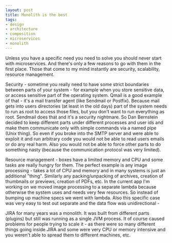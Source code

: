 ```yaml
---
layout: post
title: Monolith is the best 
tags:
- design
- architecture
- composition
- microservices
- monolith
---
```

Unless you have a specific need you need to solve you should never start with microservices. And there's only a few reasons to go with them in the first place. Those that come to my mind instantly are security, scalability, resource management.

Security - sometime you really need to have some strict boundaries between parts of your system - for example when you store sensitive data, or access sensitive part of the operating system. Qmail is a good example of that - it's a mail transfer agent (like Sendmail or Postfix). Because mail gets into users directories (at least in the old days) part of the system needs to run as root to access those files, but you don't want to run everything as root. Sendmail does that and it's a security nightmare. So Dan Bernstein decided to keep different parts under different processes and user ids and make them communicate only with simple commands via a named pipe (Unix thing). So even if you broke into the SMTP server and were able to exploit it and run arbitrary code you would not be able to read users emails or do any real harm. Also you would not be able to force other parts to do something nasty (because the communication protocol was very limited).

Resource management - boxes have a limited memory and CPU and some tasks are really hungry for them. The perfect example is any image processing - takes a lot of CPU and memory and in many systems is just an additional "thing". Similarly any packing/unpacking of archives, creation of thumbnails or previews, creation of PDFs, etc. In the current app I'm working on we moved image processing to a separate lambda because otherwise the system uses and needs very few resources. So instead of bumping up machine specs we went with lambda. Also this specific case was very easy to test out separate and the data flow was unidirectional - 

JIRA for many years was a monolith. It was built from different parts (plugins) but still was running as a single JVM process. It of course caused problems for people trying to scale it - as there were so many different things going inside JIRA and some were very CPU or memory intensive and you weren't able to spread them to different machines, etc.

